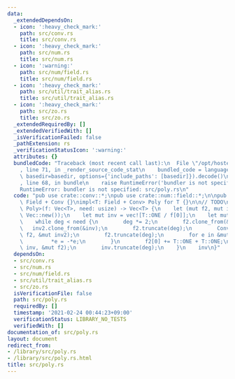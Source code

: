 ```yaml
---
data:
  _extendedDependsOn:
  - icon: ':heavy_check_mark:'
    path: src/conv.rs
    title: src/conv.rs
  - icon: ':heavy_check_mark:'
    path: src/num.rs
    title: src/num.rs
  - icon: ':warning:'
    path: src/num/field.rs
    title: src/num/field.rs
  - icon: ':heavy_check_mark:'
    path: src/util/trait_alias.rs
    title: src/util/trait_alias.rs
  - icon: ':heavy_check_mark:'
    path: src/zo.rs
    title: src/zo.rs
  _extendedRequiredBy: []
  _extendedVerifiedWith: []
  _isVerificationFailed: false
  _pathExtension: rs
  _verificationStatusIcon: ':warning:'
  attributes: {}
  bundledCode: "Traceback (most recent call last):\n  File \"/opt/hostedtoolcache/Python/3.9.2/x64/lib/python3.9/site-packages/onlinejudge_verify/documentation/build.py\"\
    , line 71, in _render_source_code_stat\n    bundled_code = language.bundle(stat.path,\
    \ basedir=basedir, options={'include_paths': [basedir]}).decode()\n  File \"/opt/hostedtoolcache/Python/3.9.2/x64/lib/python3.9/site-packages/onlinejudge_verify/languages/user_defined.py\"\
    , line 68, in bundle\n    raise RuntimeError('bundler is not specified: {}'.format(path.as_posix()))\n\
    RuntimeError: bundler is not specified: src/poly.rs\n"
  code: "pub use crate::conv::*;\npub use crate::num::field::*;\n\npub trait Poly:\
    \ Field + Conv {}\nimpl<T: Field + Conv> Poly for T {}\n\n// TODO\n\npub fn inv<T:\
    \ Poly>(f: Vec<T>, need: usize) -> Vec<T> {\n    let (mut f2, mut inv2) = (Vec::new(),\
    \ Vec::new());\n    let mut inv = vec![T::ONE / f[0]];\n    let mut deg = 1;\n\
    \    while deg < need {\n        deg *= 2;\n        f2.clone_from(&f);\n     \
    \   inv2.clone_from(&inv);\n        f2.truncate(deg);\n        Conv::conv_in_place(&mut\
    \ f2, &mut inv2);\n        f2.truncate(deg);\n        for e in &mut f2 {\n   \
    \         *e = -*e;\n        }\n        f2[0] += T::ONE + T::ONE;\n        Conv::conv_in_place(&mut\
    \ inv, &mut f2);\n        inv.truncate(deg);\n    }\n    inv\n}"
  dependsOn:
  - src/conv.rs
  - src/num.rs
  - src/num/field.rs
  - src/util/trait_alias.rs
  - src/zo.rs
  isVerificationFile: false
  path: src/poly.rs
  requiredBy: []
  timestamp: '2021-02-24 00:44:23+09:00'
  verificationStatus: LIBRARY_NO_TESTS
  verifiedWith: []
documentation_of: src/poly.rs
layout: document
redirect_from:
- /library/src/poly.rs
- /library/src/poly.rs.html
title: src/poly.rs
---
```

